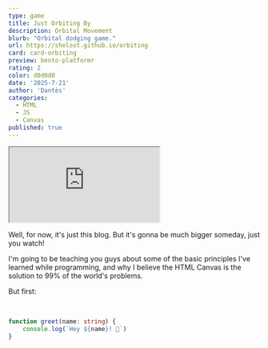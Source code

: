 ```yaml
---
type: game
title: Just Orbiting By
description: Orbital Movement
blurb: "Orbital dodging game."
url: https://shelost.github.io/orbiting
card: card-orbiting
preview: bento-platformr
rating: 2
color: d0d0d0
date: '2025-7-21'
author: 'Dantès'
categories:
  - HTML
  - JS
  - Canvas
published: true
---
```


<iframe src = 'https://shelost.github.io/orbiting' class = 'fullscreen'> </iframe>

Well, for now, it's just this blog. But it's gonna be much bigger someday, just you watch!

I'm going to be teaching you guys about some of the basic principles I've learned while programming, and why I believe the HTML Canvas is the solution to 99% of the world's problems.

But first:



&nbsp;

```ts
function greet(name: string) {
	console.log(`Hey ${name}! 👋`)
}
```
